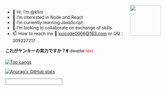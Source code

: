 <img src="https://gzk-img.oss-cn-hangzhou.aliyuncs.com/u%3D2155400010%2C3097390767%26fm%3D26%26fmt%3Dauto%26gp%3D0.webp" width = "100" height = "100" div align=right />

- 👋 Hi, I’m @klint
- 👀 I’m interested in Node and React
- 🌱 I’m currently learning JavaScript
- 💞️ I’m looking to collaborate on exchange of skills
- 📫 How to reach me 📮 kuicode0066@163.com or QQ：309227217

**これがヤンキーの実力ですか？❣️**
<span color="bule">dwadw</span>
<font color="red"> text </font>
<!---
kuicodefly/kuicodefly is a ✨ special ✨ repository because its `README.md` (this file) appears on your GitHub profile.
You can click the Preview link to take a look at your changes.
--->

<!-- <div align=center> -->

[![Top Langs](https://github-readme-stats.vercel.app/api/top-langs/?username=tklint&layout=compact)](https://github.com/anuraghazra/github-readme-stats)

[![Anurag's GitHub stats](https://github-readme-stats.vercel.app/api?username=tklint)](https://github.com/anuraghazra/github-readme-stats)


<Input/>
